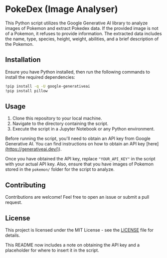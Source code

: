 # PokeDex (Image Analyser)

This Python script utilizes the Google Generative AI library to analyze images of Pokemon and extract Pokedex data. If the provided image is not of a Pokemon, it refuses to provide information. The extracted data includes the name, type, species, height, weight, abilities, and a brief description of the Pokemon.

## Installation

Ensure you have Python installed, then run the following commands to install the required dependencies:

```bash
!pip install -q -U google-generativeai
!pip install pillow
```

## Usage

1. Clone this repository to your local machine.
2. Navigate to the directory containing the script.
3. Execute the script in a Jupyter Notebook or any Python environment.

Before running the script, you'll need to obtain an API key from Google Generative AI. You can find instructions on how to obtain an API key [here][(https://generativeai.dev/)](https://aistudio.google.com/app/apikey)).

Once you have obtained the API key, replace `"YOUR_API_KEY"` in the script with your actual API key. Also, ensure that you have images of Pokemon stored in the `pokemon/` folder for the script to analyze.

## Contributing

Contributions are welcome! Feel free to open an issue or submit a pull request.

## License

This project is licensed under the MIT License - see the [LICENSE](LICENSE) file for details.

This README now includes a note on obtaining the API key and a placeholder for where to insert it in the script.
